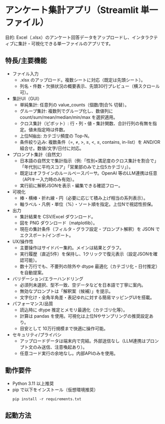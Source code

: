 # アンケート集計アプリ（Streamlit 単一ファイル）

目的: Excel（.xlsx）のアンケート回答データをアップロードし、インタラクティブに集計・可視化できる単一ファイルのアプリです。

## 特長/主要機能
- ファイル入力
    - .xlsx のアップロード。複数シートに対応（既定は先頭シート）。
    - 列名・件数・欠損状況の概要表示、先頭30行プレビュー（横スクロール可）。
- 集計UI（GUI）
    - 単純集計: 任意列の value_counts（個数/割合% 切替）。
    - グループ集計: 複数列でグループ化し、数値列に count/sum/mean/median/min/max を選択適用。
    - クロス集計（ピボット）: 行・列・値・集計関数、合計行列の有無を指定。値未指定時は件数。
    - 上位N抽出: カテゴリ頻度の Top-N。
    - 条件絞り込み: 複数条件（=, ≠, >, ≥, <, ≤, contains, in-list）を AND/OR 組合せ。数値/文字/日付に対応。
- プロンプト集計（自然文）
    - 日本語の自然文で集計指示（例:「性別×満足度のクロス集計を割合で」「年代別に平均スコア」「営業部のみで上位5カテゴリ」）。
    - 既定はオフラインのルールベースパーサ。OpenAI 等のLLM連携は任意（APIキー入力時のみ有効）。
    - 実行前に解釈JSONを表示・編集できる確認フロー。
- 可視化
    - 棒・横棒・折れ線・円（必要に応じて積み上げ相当の系列表示）。
    - 軸ラベル・凡例・単位（%）・ソート順を指定。上位Nで視認性担保。
- 出力
    - 集計結果を CSV/Excel ダウンロード。
    - 図を PNG ダウンロード（matplotlib）。
    - 現在の集計条件（フィルタ・グラフ設定・プロンプト解釈）を JSON でエクスポート/インポート。
- UX/操作性
    - 主要操作はサイドバー集約。メインは結果とグラフ。
    - 実行履歴（直近5件）を保持し、1クリックで復元表示（設定JSONを確認可能）。
    - 数十万行でも、不要列の除外や dtype 最適化（カテゴリ化・日付推定）を自動提案。
- バリデーション/エラーハンドリング
    - 必須列未選択、型不一致、空データなどを日本語で丁寧に案内。
    - 無効なプロンプトは「解釈案（候補）」を提示。
    - 文字化け・全角半角差・表記ゆれに対する簡易マッピングUIを搭載。
- パフォーマンス/品質
    - 読込時に dtype 推定とメモリ最適化（カテゴリ化等）。
    - 計算は pandas を使用。可視化は上位Nやサンプリングの推奨設定あり。
    - 目安として 10万行規模まで快適に操作可能。
- セキュリティ/プライバシ
    - アップロードデータは端末内で完結。外部送信なし（LLM連携はプロンプト文のみ送信、注意喚起あり）。
    - 任意コード実行の余地なし。内部APIのみを使用。

## 動作要件
- Python 3.11 以上推奨
- pip で以下をインストール（仮想環境推奨）
  ```
  pip install -r requirements.txt
  ```

## 起動方法